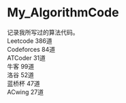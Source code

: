 # My_AlgorithmCode
记录我所写过的算法代码。    
Leetcode 386道  
Codeforces 84道  
ATCoder 31道  
牛客 99道  
洛谷 52道  
蓝桥杯 47道  
ACwing 27道  